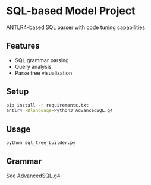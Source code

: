 # SQL-based Model Project

ANTLR4-based SQL parser with code tuning capabilities

## Features
- SQL grammar parsing
- Query analysis
- Parse tree visualization

## Setup
```bash
pip install -r requirements.txt
antlr4 -Dlanguage=Python3 AdvancedSQL.g4
```

## Usage
```python
python sql_tree_builder.py
```

## Grammar
See [AdvancedSQL.g4](AdvancedSQL.g4)